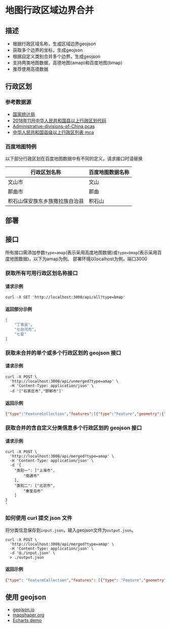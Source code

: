 # 地图行政区域边界合并

## 描述

-   根据行政区域名称，生成区域边界geojson
-   获取多个边界的坐标，生成geojson
-   根据自定义类别合并多个边界，生成geojson
-   支持两类地图数据，高德地图(amap)和百度地图(bmap)
-   推荐使用高德数据

## 行政区划

### 参考数据源

-   [国家统计局](http://www.stats.gov.cn/tjsj/tjbz/tjyqhdmhcxhfdm/2017/index.html)
-   [2018年11月中华人民共和国县以上行政区划代码](http://www.mca.gov.cn/article/sj/xzqh/2018/)
-   [Administrative-divisions-of-China pcas](https://github.com/modood/Administrative-divisions-of-China)
-   [中华人民共和国县级以上行政区列表 mca](https://zh.wikipedia.org/wiki/%E4%B8%AD%E5%8D%8E%E4%BA%BA%E6%B0%91%E5%85%B1%E5%92%8C%E5%9B%BD%E5%8E%BF%E7%BA%A7%E4%BB%A5%E4%B8%8A%E8%A1%8C%E6%94%BF%E5%8C%BA%E5%88%97%E8%A1%A8)

### 百度地图特例

以下部分行政区划在百度地图数据中有不同的定义，请求接口时请替换

| 行政区划名称          | 百度地图数据名称 |
| --------------- | -------- |
| 文山市             | 文山       |
| 那曲市             | 那曲       |
| 积石山保安族东乡族撒拉族自治县 | 积石山      |

## 部署

## 接口

所有接口需添加参数`type=amap`(表示采用高度地图数据)或`type=bmap`(表示采用百度地图数据)，以下为amap为例。
部署环境以localhost为例，端口3000

### 获取所有可用行政区划名称接口

#### 请求示例

```curl
curl -X GET 'http://localhost:3000/api/all?type=bmap'
```

#### 返回部分示例

```json
[
    "丁青县",
    "七台河市",
    "七星"
]
```

### 获取未合并的单个或多个行政区划的 geojson 接口

#### 请求示例

```curl
curl -X POST \
  'http://localhost:3000/api/unmerged?type=amap' \
  -H 'Content-Type: application/json' \
  -d '["石家庄市","邯郸市"]'
```

#### 返回示例

```json
{"type":"FeatureCollection","features":[{"type":"Feature","geometry":{"type":"MultiPolygon","coordinates":[[[[115.324713,38.248152],[115.323697,38.235615],[115.323388,38.230719],[115.324713,38.248152]]]]},"properties":{"name":"石家庄市"}},{"type":"Feature","geometry":{"type":"MultiPolygon","coordinates":[[[[113.794941,36.994985],[113.80502,37.002263],[113.813149,37.00628],[113.821337,37.008889],[113.794941,36.994985]]]]},"properties":{"name":"邯郸市"}}]}
```

### 获取合并的含自定义分类信息多个行政区划的 geojson 接口

#### 请求示例

```curl
curl -X POST \
  'http://localhost:3000/api/merged?type=amap' \
  -H 'Content-Type: application/json' \
  -d '{
	"类别一": ["上海市",
		"南通市"
	],
	"类别二": ["北京市",
		"秦皇岛市"
	]
}
'
```

### 如何使用 curl 提交 json 文件

将分类信息保存到`input.json`，输入geojson文件为`output.json`。

```curl
curl -X POST \
  'http://localhost:3000/api/merged?type=amap' \
  -H 'Content-Type: application/json' \
  -d '@./input.json' \
  > ./output.json
```

#### 返回示例

```json
{"type": "FeatureCollection","features": [{"type": "Feature","geometry": {"type": "MultiPolygon","coordinates": [[[[121.778859,31.310198],[121.764248,31.315309],[121.751166,31.337799],[121.727939,31.354803],[121.590378,31.427544],[121.572251,31.436067],[121.537418,31.466701],[121.510135,31.482575],[121.52113,31.493972],[121.567342,31.483506],[121.585567,31.454671],[121.673842,31.427748],[121.697193,31.423992],[121.742179,31.407206],[121.774137,31.386985],[121.792379,31.363304],[121.796479,31.335419],[121.794069,31.319547],[121.778859,31.310198]]]]},"properties": {"name": "类别一"}},{"type": "Feature","geometry": {"type": "MultiPolygon","coordinates": [[[[119.854252,39.988478],[119.872377,39.960596],[119.872492,39.955854],[119.862412,39.951536],[119.842704,39.95587],[119.835505,39.964442],[119.837607,39.97545],[119.830146,39.972994],[119.829405,39.965419],[119.827152,39.965684],[119.828121,39.97573],[119.835614,39.979318],[119.838988,39.984269],[119.829679,39.981834],[119.826819,39.978262],[119.816883,39.978203],[119.854252,39.988478]]]]},"properties": {"name": "类别二"}}]}
```

## 使用 geojson

-   [geojson.io](http://geojson.io/)
-   [mapshaper.org](https://mapshaper.org/)
-   [Echarts demo](https://ecomfe.github.io/echarts-examples/public/editor.html?c=map-HK)
